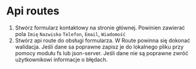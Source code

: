 # Api routes

1. Stwórz formularz kontaktowy na stronie głównej. Powinien zawierać pola `Imię` `Nazwisko` `Telefon`, `Email`, `Wiadomość`
2. Stwórz api route do obsługi formularza. W Route powinna się dokonać walidacja. Jeśli dane sa poprawne zapisz je do lokalnego pliku przy pomocy modułu fs lub json-server. Jeśli dane nie są poprawne zwróć użytkownikowi informacje o błędach.